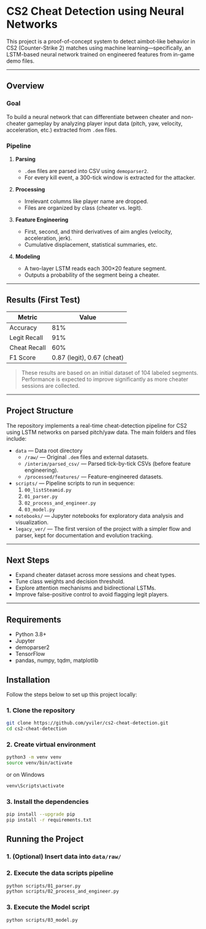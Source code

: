 # CS2 Cheat Detection using Neural Networks

This project is a proof-of-concept system to detect aimbot-like behavior in CS2 (Counter-Strike 2) matches using machine learning—specifically, an LSTM-based neural network trained on engineered features from in-game demo files.

---

## Overview

### Goal  
To build a neural network that can differentiate between cheater and non-cheater gameplay by analyzing player input data (pitch, yaw, velocity, acceleration, etc.) extracted from `.dem` files.

### Pipeline

1. **Parsing**  
   - `.dem` files are parsed into CSV using `demoparser2`.  
   - For every kill event, a 300-tick window is extracted for the attacker.

2. **Processing**  
   - Irrelevant columns like player name are dropped.  
   - Files are organized by class (cheater vs. legit).

3. **Feature Engineering**  
   - First, second, and third derivatives of aim angles (velocity, acceleration, jerk).  
   - Cumulative displacement, statistical summaries, etc.

4. **Modeling**  
   - A two-layer LSTM reads each 300×20 feature segment.  
   - Outputs a probability of the segment being a cheater.

---

## Results (First Test)

| Metric        | Value                  |
|---------------|------------------------|
| Accuracy      | 81%                    |
| Legit Recall  | 91%                    |
| Cheat Recall  | 60%                    |
| F1 Score      | 0.87 (legit), 0.67 (cheat) |

> These results are based on an initial dataset of 104 labeled segments. Performance is expected to improve significantly as more cheater sessions are collected.

---

## Project Structure

The repository implements a real-time cheat-detection pipeline for CS2 using LSTM networks on parsed pitch/yaw data. The main folders and files include:

- `data` — Data root directory
   - `/raw/` — Original `.dem` files and external datasets.  
   - `/interim/parsed_csv/` — Parsed tick-by-tick CSVs (before feature engineering).  
   - `/processed/features/` — Feature-engineered datasets.  
- `scripts/` — Pipeline scripts to run in sequence:  
  1. `00_listSteamid.py`
  2. `01_parser.py`  
  3. `02_process_and_engineer.py`  
  4. `03_model.py`  
- `notebooks/` — Jupyter notebooks for exploratory data analysis and visualization.  
- `legacy_ver/` — The first version of the project with a simpler flow and parser, kept for documentation and evolution tracking.

---

## Next Steps

- Expand cheater dataset across more sessions and cheat types.  
- Tune class weights and decision threshold.  
- Explore attention mechanisms and bidirectional LSTMs.  
- Improve false-positive control to avoid flagging legit players.

---

## Requirements

- Python 3.8+  
- Jupyter  
- demoparser2  
- TensorFlow  
- pandas, numpy, tqdm, matplotlib  

## Installation

Follow the steps below to set up this project locally:

### 1. Clone the repository

```bash
git clone https://github.com/yviler/cs2-cheat-detection.git
cd cs2-cheat-detection
```

### 2. Create virtual environment

```bash
python3 -m venv venv
source venv/bin/activate
```
or on Windows
``` bash
venv\Scripts\activate
```

### 3. Install the dependencies
```bash
pip install --upgrade pip
pip install -r requirements.txt
```

## Running the Project
### 1. (Optional) Insert data into `data/raw/`
### 2. Execute the data scripts pipeline
```bash
python scripts/01_parser.py
python scripts/02_process_and_engineer.py
```
### 3. Execute the Model script
```bash
python scripts/03_model.py
```

